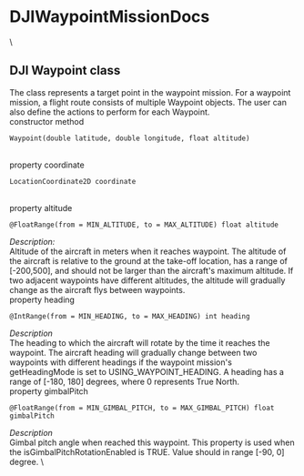 # DJIWaypointMissionDocs  
\
## DJI Waypoint class  
The class represents a target point in the waypoint mission. For a waypoint mission, a flight route consists of multiple Waypoint objects. The user can also define the actions to perform for each Waypoint.
\
constructor method
```
Waypoint(double latitude, double longitude, float altitude)
```
\
property coordinate
```
LocationCoordinate2D coordinate
```
\
property altitude
```
@FloatRange(from = MIN_ALTITUDE, to = MAX_ALTITUDE) float altitude
```
*Description:*  
Altitude of the aircraft in meters when it reaches waypoint. The altitude of the aircraft is relative to the ground at the take-off location, has a range of [-200,500], and should not be larger than the aircraft's maximum altitude. If two adjacent waypoints have different altitudes, the altitude will gradually change as the aircraft flys between waypoints.
\
property heading
```
@IntRange(from = MIN_HEADING, to = MAX_HEADING) int heading
```
*Description*  
The heading to which the aircraft will rotate by the time it reaches the waypoint. The aircraft heading will gradually change between two waypoints with different headings if the waypoint mission's getHeadingMode is set to USING_WAYPOINT_HEADING. A heading has a range of [-180, 180] degrees, where 0 represents True North.
\
property gimbalPitch
```
@FloatRange(from = MIN_GIMBAL_PITCH, to = MAX_GIMBAL_PITCH) float gimbalPitch
```
*Description*  
Gimbal pitch angle when reached this waypoint. This property is used when the isGimbalPitchRotationEnabled is TRUE. Value should in range [-90, 0] degree.
\
